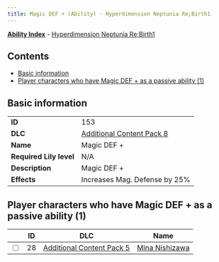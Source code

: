 ```yaml
---
title: Magic DEF + (Ability) - Hyperdimension Neptunia Re;Birth1
---
```


[**Ability Index**](/neptunia/rb1/ability/index.html) - [Hyperdimension Neptunia Re;Birth1](/neptunia/rb1)

## Contents

- [Basic information](#basic-information)
- [Player characters who have Magic DEF + as a passive ability (1)](#player-characters-who-have-magic-def-as-a-passive-ability-1)

## Basic information

|   |   |
| -- | -- |
| **ID** | 153 |
| **DLC** | [Additional Content Pack 8](/neptunia/rb1/dlc/17-pack8.html) |
| **Name** | Magic DEF + |
| **Required Lily level** | N/A |
| **Description** | Magic DEF + |
| **Effects** | Increases Mag. Defense by 25% |


## Player characters who have Magic DEF + as a passive ability (1)

|    | ID | DLC | Name |
| -- | -- | --- | ---- |
| <input type="checkbox" id="rb1-player-14-28" class="trackbox" /> | 28 | [Additional Content Pack 5](/neptunia/rb1/dlc/14-pack5.html) | [Mina Nishizawa](/neptunia/rb1/player/14-28-mina-nishizawa.html) |
